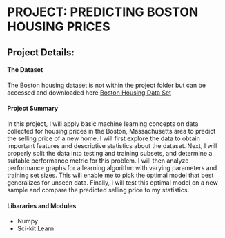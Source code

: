 # PROJECT: PREDICTING BOSTON HOUSING PRICES

## Project Details: 

#### The Dataset 
The Boston housing dataset is not within the project folder but can be accessed and downloaded here [Boston Housing Data Set](https://archive.ics.uci.edu/ml/datasets/Housing)
#### Project Summary 
In this project, I will apply basic machine learning concepts on data collected for housing prices in the Boston, Massachusetts area to predict the selling price of a new home. I will first explore the data to obtain important features and descriptive statistics about the dataset. Next, I will properly split the data into testing and training subsets, and determine a suitable performance metric for this problem. I will then analyze performance graphs for a learning algorithm with varying parameters and training set sizes. This will enable me to pick the optimal model that best generalizes for unseen data. Finally, I will test this optimal model on a new sample and compare the predicted selling price to my statistics.

#### Libararies and Modules 
- Numpy 
- Sci-kit Learn

